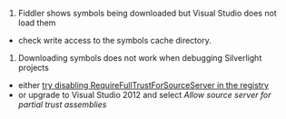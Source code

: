 1. Fiddler shows symbols being downloaded but Visual Studio does not load them
* check write access to the symbols cache directory.

1. Downloading symbols does not work when debugging Silverlight projects
* either [try disabling RequireFullTrustForSourceServer in the registry](http://stackoverflow.com/questions/3739079/vs2010-debugging-sl-4-cant-load-source-code-from-source-server)
* or upgrade to Visual Studio 2012 and select *Allow source server for partial trust assemblies*

